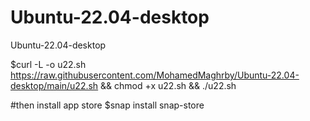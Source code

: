 # Ubuntu-22.04-desktop
Ubuntu-22.04-desktop


$curl -L -o u22.sh https://raw.githubusercontent.com/MohamedMaghrby/Ubuntu-22.04-desktop/main/u22.sh && chmod +x u22.sh && ./u22.sh

#then
install app store 
$snap install snap-store
